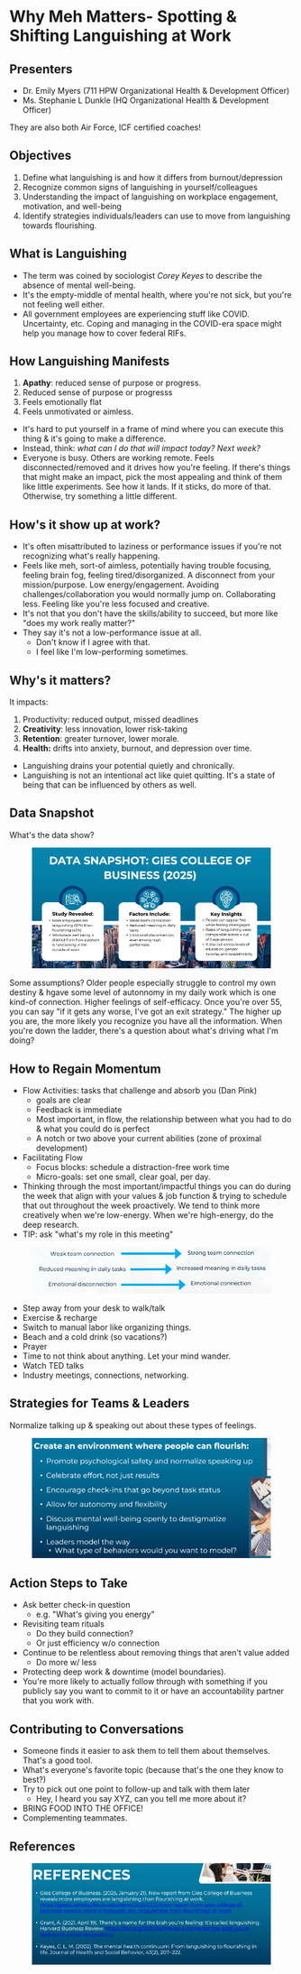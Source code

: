 # Why Meh Matters- Spotting & Shifting Languishing at Work

## Presenters

* Dr. Emily Myers (711 HPW Organizational Health & Development Officer)
* Ms. Stephanie L Dunkle (HQ Organizational Health & Development Officer)

They are also both Air Force, ICF certified coaches!

## Objectives

1. Define what languishing is and how it differs from burnout/depression
2. Recognize common signs of languishing in yourself/colleagues
3. Understanding the impact of languishing on workplace engagement, motivation, and well-being
4. Identify strategies individuals/leaders can use to move from languishing towards flourishing.&#x20;

## What is Languishing

* The term was coined by sociologist _Corey Keyes_ to describe the absence of mental well-being.&#x20;
* It's the empty-middle of mental health, where you're not sick, but you're not feeling well either.&#x20;
* All government employees are experiencing stuff like COVID. Uncertainty, etc. Coping and managing in the COVID-era space might help you manage how to cover federal RIFs.

## How Languishing Manifests

1. **Apathy**: reduced sense of purpose or progress.&#x20;
2. Reduced sense of purpose or progresss
3. Feels emotionally flat
4. Feels unmotivated or aimless.

* It's hard to put yourself in a frame of mind where you can execute this thing & it's going to make a difference.&#x20;
* Instead, think: _what can I do that will impact today? Next week?_
* Everyone is busy. Others are working remote. Feels disconnected/removed and it drives how you're feeling. If there's things that might make an impact, pick the most appealing and think of them like little experiments. See how it lands. If it sticks, do more of that. Otherwise, try something a little different.

## How's it show up at work?

* It's often misattributed to laziness or performance issues if you're not recognizing what's really happening.&#x20;
* Feels like meh, sort-of aimless, potentially having trouble focusing, feeling brain fog, feeling tired/disorganized. A disconnect from your mission/purpose. Low energy/engagement. Avoiding challenges/collaboration you would normally jump on. Collaborating less. Feeling like you're less focused and creative.&#x20;
* It's not that you don't have the skills/ability to succeed, but more like "does my work really matter?"&#x20;
* They say it's not a low-performance issue at all.&#x20;
  * Don't know if I agree with that.
  * I feel like I'm low-performing sometimes.

## Why's it matters?

It impacts:

1. Productivity: reduced output, missed deadlines
2. **Creativity**: less innovation, lower risk-taking
3. **Retention**: greater turnover, lower morale.
4. **Health:** drifts into anxiety, burnout, and depression over time.

* Languishing drains your potential quietly and chronically.&#x20;
* Languishing is not an intentional act like quiet quitting. It's a state of being that can be influenced by others as well.

## Data Snapshot

What's the data show?

<figure><img src="../.gitbook/assets/image (823).png" alt=""><figcaption></figcaption></figure>

Some assumptions? Older people especially struggle to control my own destiny & hgave some level of autonnomy in my daily work which is one kind-of connection. Higher feelings of self-efficacy. Once you're over 55, you can say "if it gets any worse, I've got an exit strategy." The higher up you are, the more likely you recognize you have all the information. When you're down the ladder, there's a question about what's driving what I'm doing?

## How to Regain Momentum

* Flow Activities: tasks that challenge and absorb you (Dan Pink)
  * goals are clear
  * Feedback is immediate
  * Most important, in flow, the relationship between what you had to do & what you could do is perfect
  * A notch or two above your current abilities (zone of proximal development)
* Facilitating Flow
  * Focus blocks: schedule a distraction-free work time
  * Micro-goals: set one small, clear goal, per day.
* Thinking through the most important/impactful things you can do during the week that align with your values & job function & trying to schedule that out throughout the week proactively. We tend to think more creatively when we're low-energy. When we're high-energy, do the deep research.
* TIP: ask "what's my role in this meeting"&#x20;

<figure><img src="../.gitbook/assets/image (824).png" alt=""><figcaption></figcaption></figure>

* Step away from your desk to walk/talk
* Exercise & recharge
* Switch to manual labor like organizing things.
* Beach and a cold drink (so vacations?)
* Prayer
* Time to not think about anything. Let your mind wander.
* Watch TED talks
* Industry meetings, connections, networking.

## Strategies for Teams & Leaders

Normalize talking up & speaking out about these types of feelings.&#x20;

<figure><img src="../.gitbook/assets/image (825).png" alt=""><figcaption></figcaption></figure>

## Action Steps to Take

* Ask better check-in question
  * e.g. "What's giving you energy"
* Revisiting team rituals
  * Do they build connection?
  * Or just efficiency w/o connection
* Continue to be relentless about removing things that aren't value added
  * Do more w/ less
* Protecting deep work & downtime (model boundaries).
* You're more likely to actually follow through with something if you publicly say you want to commit to it or have an accountability partner that you work with.&#x20;

## Contributing to Conversations

* Someone finds it easier to ask them to tell them about themselves. That's a good tool.
* What's everyone's favorite topic (because that's the one they know to best?)
* Try to pick out one point to follow-up and talk with them later
  * Hey, I heard you say XYZ, can you tell me more about it?
* BRING FOOD INTO THE OFFICE!
* Complementing teammates.

## References

<figure><img src="../.gitbook/assets/image (826).png" alt=""><figcaption></figcaption></figure>
